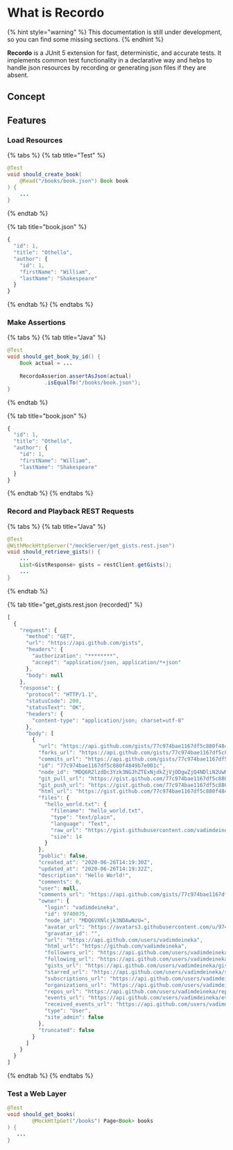 # What is Recordo

{% hint style="warning" %}
This documentation is still under development, so you can find some missing sections.
{% endhint %}

**Recordo** is a JUnit 5 extension for fast, deterministic, and accurate tests. It implements common test functionality in a declarative way and helps to handle json resources by recording or generating json files if they are absent.

## Concept



## Features

### Load Resources

{% tabs %}
{% tab title="Test" %}
```java
@Test
void should_create_book(
    @Read("/books/book.json") Book book
) {
    ...
}
```
{% endtab %}

{% tab title="book.json" %}
```javascript
{
  "id": 1,
  "title": "Othello",
  "author": {
    "id": 1,
    "firstName": "William",
    "lastName": "Shakespeare"
  }
}
```
{% endtab %}
{% endtabs %}

### Make Assertions

{% tabs %}
{% tab title="Java" %}
```java
@Test
void should_get_book_by_id() {
    Book actual = ...
    
    RecordoAsserion.assertAsJson(actual)
            .isEqualTo("/books/book.json");
}
```
{% endtab %}

{% tab title="book.json" %}
```javascript
{
  "id": 1,
  "title": "Othello",
  "author": {
    "id": 1,
    "firstName": "William",
    "lastName": "Shakespeare"
  }
}
```
{% endtab %}
{% endtabs %}

### Record and Playback  REST Requests

{% tabs %}
{% tab title="Java" %}
```java
@Test
@WithMockHttpServer("/mockServer/get_gists.rest.json")
void should_retrieve_gists() {
    ...
    List<GistResponse> gists = restClient.getGists();
    ...
}
```
{% endtab %}

{% tab title="get\_gists.rest.json \(recorded\)" %}
```javascript
[
  {
    "request": {
      "method": "GET",
      "url": "https://api.github.com/gists",
      "headers": {
        "authorization": "********",
        "accept": "application/json, application/*+json"
      },
      "body": null
    },
    "response": {
      "protocol": "HTTP/1.1",
      "statusCode": 200,
      "statusText": "OK",
      "headers": {
        "content-type": "application/json; charset=utf-8"
      },
      "body": [
        {
          "url": "https://api.github.com/gists/77c974bae1167df5c880f4849b7e001c",
          "forks_url": "https://api.github.com/gists/77c974bae1167df5c880f4849b7e001c/forks",
          "commits_url": "https://api.github.com/gists/77c974bae1167df5c880f4849b7e001c/commits",
          "id": "77c974bae1167df5c880f4849b7e001c",
          "node_id": "MDQ6R2lzdDc3Yzk3NGJhZTExNjdkZjVjODgwZjQ4NDliN2UwMDFj",
          "git_pull_url": "https://gist.github.com/77c974bae1167df5c880f4849b7e001c.git",
          "git_push_url": "https://gist.github.com/77c974bae1167df5c880f4849b7e001c.git",
          "html_url": "https://gist.github.com/77c974bae1167df5c880f4849b7e001c",
          "files": {
            "hello_world.txt": {
              "filename": "hello_world.txt",
              "type": "text/plain",
              "language": "Text",
              "raw_url": "https://gist.githubusercontent.com/vadimdeineka/77c974bae1167df5c880f4849b7e001c/raw/d66c8d4d32962340839b015b7849e067d0f79479/hello_world.txt",
              "size": 14
            }
          },
          "public": false,
          "created_at": "2020-06-26T14:19:30Z",
          "updated_at": "2020-06-26T14:19:32Z",
          "description": "Hello World!",
          "comments": 0,
          "user": null,
          "comments_url": "https://api.github.com/gists/77c974bae1167df5c880f4849b7e001c/comments",
          "owner": {
            "login": "vadimdeineka",
            "id": 9740075,
            "node_id": "MDQ6VXNlcjk3NDAwNzU=",
            "avatar_url": "https://avatars3.githubusercontent.com/u/9740075?v=4",
            "gravatar_id": "",
            "url": "https://api.github.com/users/vadimdeineka",
            "html_url": "https://github.com/vadimdeineka",
            "followers_url": "https://api.github.com/users/vadimdeineka/followers",
            "following_url": "https://api.github.com/users/vadimdeineka/following{/other_user}",
            "gists_url": "https://api.github.com/users/vadimdeineka/gists{/gist_id}",
            "starred_url": "https://api.github.com/users/vadimdeineka/starred{/owner}{/repo}",
            "subscriptions_url": "https://api.github.com/users/vadimdeineka/subscriptions",
            "organizations_url": "https://api.github.com/users/vadimdeineka/orgs",
            "repos_url": "https://api.github.com/users/vadimdeineka/repos",
            "events_url": "https://api.github.com/users/vadimdeineka/events{/privacy}",
            "received_events_url": "https://api.github.com/users/vadimdeineka/received_events",
            "type": "User",
            "site_admin": false
          },
          "truncated": false
        }
      ]
    }
  }
]
```
{% endtab %}
{% endtabs %}

### Test a Web Layer

```java
@Test
void should_get_books(
        @MockHttpGet("/books") Page<Book> books
) {
   ...
}
```

